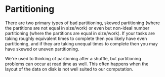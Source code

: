 # Partitioning

There are two primary types of bad partitioning, skewed partitioning (where the partitions are not equal in size/work) or even but non-ideal number partitioning (where the partitions are equal in size/work). If your tasks are taking roughly equivalent times to complete then you likely have even partitioning, and if they are taking unequal times to complete then you may have skewed or uneven partitioning.


We're used to thinking of partioning after a shuffle, but partitioning problems can occur at read time as well. This often happens when the layout of the data on disk is not well suited to our computation.
